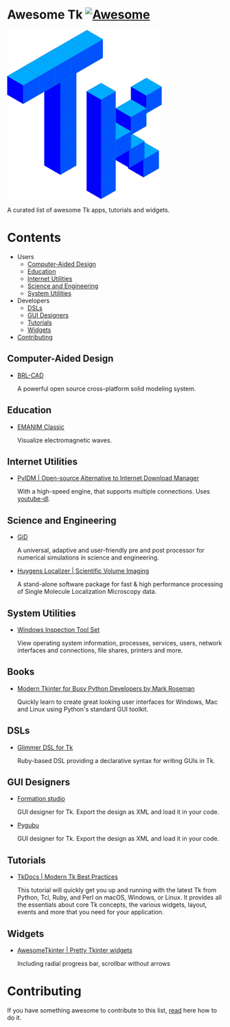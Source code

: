 # Awesome Tk [![Awesome](https://awesome.re/badge.svg)](https://awesome.re)

![Tk](tk.png)

A curated list of awesome Tk apps, tutorials and widgets.

# Contents

* Users
  - [Computer-Aided Design](#computer-aided-design)
  - [Education](#education)
  - [Internet Utilities](#internet-utilities)
  - [Science and Engineering](#science-and-engineering)
  - [System Utilities](#system-utilities)
* Developers
  - [DSLs](#dsls)
  - [GUI Designers](#gui-designers)
  - [Tutorials](#tutorials)
  - [Widgets](#widgets)
* [Contributing](#contributing)

## Computer-Aided Design

- [BRL-CAD](https://brlcad.org/)

  A powerful open source cross-platform solid modeling system.

## Education

- [EMANIM Classic](https://emanimclassic.szialab.org/)

  Visualize electromagnetic waves.

## Internet Utilities

- [PyIDM | Open-source Alternative to Internet Download Manager](https://github.com/pyIDM/PyIDM)
  
  With a high-speed engine, that supports multiple connections. Uses [youtube-dl](https://youtube-dl.org/).

## Science and Engineering

- [GiD](https://www.gidhome.com/)

  A universal, adaptive and user-friendly pre and post processor for numerical simulations in science and engineering.

- [Huygens Localizer | Scientific Volume Imaging](https://svi.nl/Huygens-Localizer)

  A stand-alone software package for fast & high performance processing of Single Molecule Localization Microscopy data.

## System Utilities

- [Windows Inspection Tool Set](https://wits.magicsplat.com/)

  View operating system information, processes, services, users, network interfaces and connections, file shares, printers and more.

## Books

- [Modern Tkinter for Busy Python Developers by Mark Roseman](https://tkdocs.com/book.html)

  Quickly learn to create great looking user interfaces for Windows, Mac and Linux using Python's standard GUI toolkit.

## DSLs

- [Glimmer DSL for Tk](https://github.com/AndyObtiva/glimmer-dsl-tk)

  Ruby-based DSL providing a declarative syntax for writing GUIs in Tk.

## GUI Designers

- [Formation studio](https://github.com/ObaraEmmanuel/Formation)

  GUI designer for Tk. Export the design as XML and load it in your code.

- [Pygubu](https://github.com/alejandroautalan/pygubu-designer)

  GUI designer for Tk. Export the design as XML and load it in your code.

## Tutorials

- [TkDocs | Modern Tk Best Practices](https://tkdocs.com/)

  This tutorial will quickly get you up and running with the latest Tk from Python, Tcl, Ruby, and Perl on macOS, Windows, or Linux. It provides all the essentials about core Tk concepts, the various widgets, layout, events and more that you need for your application. 

## Widgets

- [AwesomeTkinter | Pretty Tkinter widgets](https://github.com/Aboghazala/AwesomeTkinter)

  Including radial progress bar, scrollbar without arrows

# Contributing

If you have something awesome to contribute to this list, [read](contributing.md) here how to do it.
